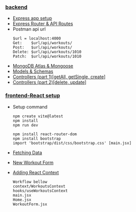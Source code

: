 ### [backend](https://www.youtube.com/watch?v=98BzS5Oz5E4&list=PL4cUxeGkcC9iJ_KkrkBZWZRHVwnzLIoUE&ab_channel=NetNinja)

- [Express app setup](https://www.youtube.com/watch?v=8DploTqLstE&list=PL4cUxeGkcC9iJ_KkrkBZWZRHVwnzLIoUE&index=2&ab_channel=NetNinja)
- [Express Router & API Routes](https://www.youtube.com/watch?v=Ll6knx7sFis&list=PL4cUxeGkcC9iJ_KkrkBZWZRHVwnzLIoUE&index=3&ab_channel=NetNinja)
- Postman api url
    ```
    $url = localhost:4000
    Get:    $url/api/workouts/
    Post:   $url/api/workouts/
    Delete: $url/api/workouts/1010
    Patch:  $url/api/workouts/1010
	```
- [MongoDB Atlas & Mongoose](https://www.youtube.com/watch?v=s0anSjEeua8&list=PL4cUxeGkcC9iJ_KkrkBZWZRHVwnzLIoUE&index=6&ab_channel=NetNinja)
- [Models & Schemas](https://www.youtube.com/watch?v=O8IipcpTmYU&list=PL4cUxeGkcC9iJ_KkrkBZWZRHVwnzLIoUE&index=7&ab_channel=NetNinja)
- [Controllers (part 1)[getAll, getSingle, create]](https://www.youtube.com/watch?v=oEHHjs1UVXQ&list=PL4cUxeGkcC9iJ_KkrkBZWZRHVwnzLIoUE&index=7&ab_channel=NetNinja)
- [Controllers (part 2)[delete, update]](https://www.youtube.com/watch?v=MwiyQsWSlc0&list=PL4cUxeGkcC9iJ_KkrkBZWZRHVwnzLIoUE&index=7&ab_channel=NetNinja)


### [frontend-React setup](https://www.youtube.com/watch?v=bx4nk7kBS10&list=PL4cUxeGkcC9iJ_KkrkBZWZRHVwnzLIoUE&index=11&ab_channel=NetNinja)
    
- Setup command
    ```
    npm create vite@latest
    npm install
    npm run dev

    npm install react-router-dom
    npm install bootstrap
    import 'bootstrap/dist/css/bootstrap.css' [main.jsx]
    ```

- [Fetching Data](https://www.youtube.com/watch?v=MEab_a19ZGk&list=PL4cUxeGkcC9iJ_KkrkBZWZRHVwnzLIoUE&index=9&ab_channel=NetNinja)
- [New Workout Form](https://www.youtube.com/watch?v=tRmeik-IpUQ&list=PL4cUxeGkcC9iJ_KkrkBZWZRHVwnzLIoUE&index=11&ab_channel=NetNinja)
- [Adding React Context](https://www.youtube.com/watch?v=NKsVV7wJcDM&list=PL4cUxeGkcC9iJ_KkrkBZWZRHVwnzLIoUE&ab_channel=NetNinja)
    ```
    Workflow bellow
    context/WorkoutsContext
    hooks/useWorkoutsContext
    main.jsx
    Home.jsx
    WorkoutForm.jsx
    ```